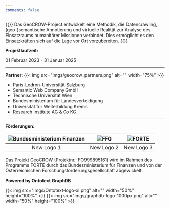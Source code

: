 ```yaml
---
comments: false
---
```


{{<justify>}}
Das GeoCROW-Project entwickelt eine Methodik, die Datencrawling, (geo-)semantische Annotierung und virtuelle Realität zur Analyse des Einsatzraums humanitärer Missionen verbindet. Dies ermöglicht es den Einsatzkräften sich auf die Lage vor Ort vorzubereiten.
{{</justify>}}

**Projektlaufzeit:**

01 Februar 2023 - 31 Januar 2025

---

**Partner:**
{{< img src="imgs/geocrow_partners.png" alt="" width="75%" >}}

- Paris-Lodron-Universität-Salzburg
- Semantic Web Company GmbH
- Technische Universität Wien
- Bundesministerium für Landesverteidigung
- Universität für Weiterbildung Krems
- Research Institute AG & Co KG

---

**Förderungen:**

| ![Bundesministerium Finanzen](imgs/bundesministerium_finanzen.jpg) | ![FFG](imgs/ffg_logo.svg) | ![FORTE](imgs/forte_logo_cutout.jpg) |
| :----------------------------------------------------------------: | :-----------------------: | :----------------------------------: |
|                             New Logo 1                             |        New Logo 2         |              New Logo 3              |

Das Projekt GeoCROW (Projektnr.: FO999895161) wird im Rahmen des Programms FORTE durch das Bundesministerium für Finanzen und von der Österreichischen Forschungsförderungsgesellschaft abgewickelt.

**Powered by Ontotext GraphDB**

{{< img src="imgs/Ontotext-logo-xl.png" alt="" width="50%" height="100%" >}}
{{< img src="imgs/graphdb-logo-1000px.png" alt="" width="50%" height="100%" >}}
